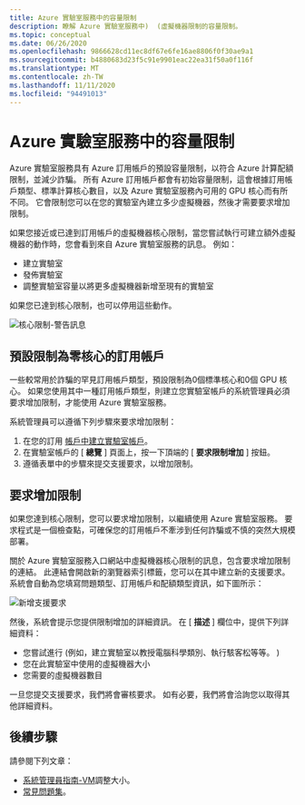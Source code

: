 ```yaml
---
title: Azure 實驗室服務中的容量限制
description: 瞭解 Azure 實驗室服務中)  (虛擬機器限制的容量限制。
ms.topic: conceptual
ms.date: 06/26/2020
ms.openlocfilehash: 9866628cd11ec8df67e6fe16ae8806f0f30ae9a1
ms.sourcegitcommit: b4880683d23f5c91e9901eac22ea31f50a0f116f
ms.translationtype: MT
ms.contentlocale: zh-TW
ms.lasthandoff: 11/11/2020
ms.locfileid: "94491013"
---
```

# <a name="capacity-limits-in-azure-lab-services"></a>Azure 實驗室服務中的容量限制
Azure 實驗室服務具有 Azure 訂用帳戶的預設容量限制，以符合 Azure 計算配額限制，並減少詐騙。 所有 Azure 訂用帳戶都會有初始容量限制，這會根據訂用帳戶類型、標準計算核心數目，以及 Azure 實驗室服務內可用的 GPU 核心而有所不同。 它會限制您可以在您的實驗室內建立多少虛擬機器，然後才需要要求增加限制。  

如果您接近或已達到訂用帳戶的虛擬機器核心限制，當您嘗試執行可建立額外虛擬機器的動作時，您會看到來自 Azure 實驗室服務的訊息。 例如： 

- 建立實驗室
- 發佈實驗室
- 調整實驗室容量以將更多虛擬機器新增至現有的實驗室

如果您已達到核心限制，也可以停用這些動作。 

![核心限制-警告訊息](./media/capacity-limits/warning-message.png)

## <a name="subscriptions-with-default-limit-of-zero-cores"></a>預設限制為零核心的訂用帳戶
一些較常用於詐騙的罕見訂用帳戶類型，預設限制為0個標準核心和0個 GPU 核心。 如果您使用其中一種訂用帳戶類型，則建立您實驗室帳戶的系統管理員必須要求增加限制，才能使用 Azure 實驗室服務。 

系統管理員可以遵循下列步驟來要求增加限制：  

1.  在您的訂用 [帳戶中建立實驗室帳戶](tutorial-setup-lab-account.md)。
2.  在實驗室帳戶的 [ **總覽** ] 頁面上，按一下頂端的 [ **要求限制增加** ] 按鈕。 
3.  遵循表單中的步驟來提交支援要求，以增加限制。

## <a name="request-a-limit-increase"></a>要求增加限制
如果您達到核心限制，您可以要求增加限制，以繼續使用 Azure 實驗室服務。 要求程式是一個檢查點，可確保您的訂用帳戶不牽涉到任何詐騙或不慎的突然大規模部署。

關於 Azure 實驗室服務入口網站中虛擬機器核心限制的訊息，包含要求增加限制的連結。 此連結會開啟新的瀏覽器索引標籤，您可以在其中建立新的支援要求。 系統會自動為您填寫問題類型、訂用帳戶和配額類型資訊，如下圖所示： 

![新增支援要求](./media/capacity-limits/new-support-request.png)


然後，系統會提示您提供限制增加的詳細資訊。 在 [ **描述** ] 欄位中，提供下列詳細資料：

- 您嘗試進行 (例如，建立實驗室以教授電腦科學類別、執行駭客松等等。 ) 
- 您在此實驗室中使用的虛擬機器大小
- 您需要的虛擬機器數目

一旦您提交支援要求，我們將會審核要求。 如有必要，我們將會洽詢您以取得其他詳細資料。 

## <a name="next-steps"></a>後續步驟
請參閱下列文章：
- [系統管理員指南-VM](administrator-guide.md#vm-sizing)調整大小。
- [常見問題集](classroom-labs-faq.md)。